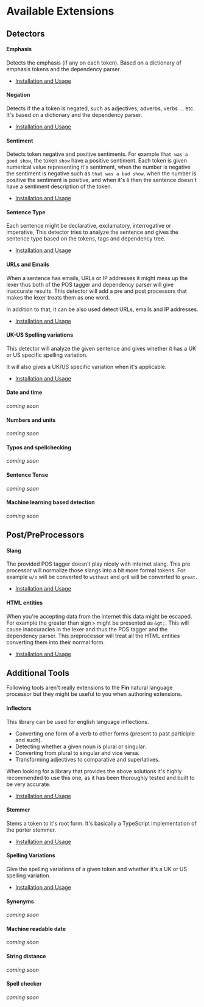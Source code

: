 # Available Extensions

## Detectors

#### Emphasis
Detects the emphasis (if any on each token). Based on a dictionary of emphasis tokens and the dependency parser.

- [Installation and Usage](https://github.com/FinNLP/fin-emphasis)


#### Negation
Detects if the a token is negated, such as adjectives, adverbs, verbs ... etc. It's based on a dictionary and the dependency parser.

- [Installation and Usage](https://github.com/FinNLP/fin-negation)


#### Sentiment

Detects token negative and positive sentiments. For example `That was a good show`, the token `show` have a positive sentiment. Each token is given numerical value representing it's sentiment, when the number is negative the sentiment is negative such as `that was a bad show`, when the number is positive the sentiment is positive, and when it's `0` then the sentence doesn't have a sentiment description of the token.

- [Installation and Usage](https://github.com/FinNLP/fin-sentiment)

#### Sentence Type

Each sentence might be declarative, exclamatory, interrogative or imperative, This detector tries to analyze the sentence and gives the sentence type based on the tokens, tags and dependency tree.

- [Installation and Usage](https://github.com/FinNLP/fin-sentence-type)

#### URLs and Emails

When a sentence has emails, URLs or IP addresses it might mess up the lexer thus both of the POS tagger and dependency parser will give inaccurate results. This detector will add a pre and post processors that makes the lexer treats them as one word.

In addition to that, it can be also used detect URLs, emails and IP addresses.

- [Installation and Usage](https://github.com/FinNLP/fin-urls)

#### UK-US Spelling variations

This detector will analyze the given sentence and gives whether it has a UK or US specific spelling variation.

It will also gives a UK/US specific variation when it's applicable.

- [Installation and Usage](https://github.com/FinNLP/fin-ukus)

#### Date and time
_coming soon_
#### Numbers and units
_coming soon_
#### Typos and spellchecking
_coming soon_
#### Sentence Tense
_coming soon_
#### Machine learning based detection
_coming soon_



## Post/PreProcessors

#### Slang

The provided POS tagger doesn't play nicely with internet slang. This pre processor will normalize those slangs into a bit more formal tokens. For example `w/o` will be converted to `without` and `gr8` will be converted to `great`.

- [Installation and Usage](https://github.com/FinNLP/fin-slang)

#### HTML entities

When you're accepting data from the internet this data might be escaped. For example the greater than sign `>` might be presented as `&gt;`. This will cause inaccuracies in the lexer and thus the POS tagger and the dependency parser. This preprocessor will treat all the HTML entities converting them into their normal form.

- [Installation and Usage](https://github.com/FinNLP/fin-html-entities)


## Additional Tools

Following tools aren't really extensions to the __Fin__ natural language processor but they might be useful to you when authoring extensions.

#### Inflectors

This library can be used for english language inflections.

- Converting one form of a verb to other forms (present to past participle and such).
- Detecting whether a given noun is plural or singular.
- Converting from plural to singular and vice versa.
- Transforming adjectives to comparative and superlatives.

When looking for a library that provides the above solutions it's highly recommended to use this one, as it has been thoroughly tested and built to be very accurate.

- [Installation and Usage](https://github.com/finnlp/en-inflectors)


#### Stemmer

Stems a token to it's root form. It's basically a TypeScript implementation of the porter stemmer.

- [Installation and Usage](https://github.com/FinNLP/en-stemmer)


#### Spelling Variations

Give the spelling variations of a given token and whether it's a UK or US spelling variation.

- [Installation and Usage](https://github.com/FinNLP/strdistance)


#### Synonyms
_coming soon_

#### Machine readable date
_coming soon_

#### String distance
_coming soon_

#### Spell checker
_coming soon_





